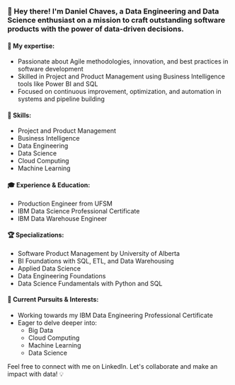 ### 👋 Hey there! I'm Daniel Chaves, a Data Engineering and Data Science enthusiast on a mission to craft outstanding software products with the power of data-driven decisions.

#### 🚀 My expertise:
- Passionate about Agile methodologies, innovation, and best practices in software development
- Skilled in Project and Product Management using Business Intelligence tools like Power BI and SQL
- Focused on continuous improvement, optimization, and automation in systems and pipeline building

#### 💼 Skills:

- Project and Product Management
- Business Intelligence
- Data Engineering
- Data Science
- Cloud Computing
- Machine Learning

#### 🎓 Experience & Education:

- Production Engineer from UFSM
- IBM Data Science Professional Certificate
- IBM Data Warehouse Engineer

#### 🏆 Specializations:

- Software Product Management by University of Alberta
- BI Foundations with SQL, ETL, and Data Warehousing
- Applied Data Science
- Data Engineering Foundations
- Data Science Fundamentals with Python and SQL

#### 🔭 Current Pursuits & Interests:

- Working towards my IBM Data Engineering Professional Certificate
- Eager to delve deeper into:
  - Big Data
  - Cloud Computing
  - Machine Learning
  - Data Science

Feel free to connect with me on LinkedIn. Let's collaborate and make an impact with data! 💡
